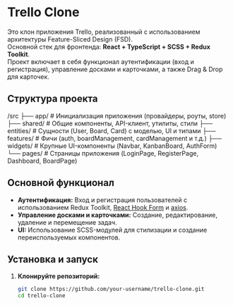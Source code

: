 # Trello Clone
Это клон приложения Trello, реализованный с использованием архитектуры Feature-Sliced Design (FSD).  
Основной стек для фронтенда: **React + TypeScript + SCSS + Redux Toolkit**.  
Проект включает в себя функционал аутентификации (вход и регистрация), управление досками и карточками, а также Drag & Drop для карточек.
## Структура проекта
/src 
├── app/ # Инициализация приложения (провайдеры, роуты, store) 
├── shared/ # Общие компоненты, API-клиент, утилиты, стили 
├── entities/ # Сущности (User, Board, Card) с моделью, UI и типами 
├── features/ # Фичи (auth, boardManagement, cardManagement и т.д.) 
├── widgets/ # Крупные UI-компоненты (Navbar, KanbanBoard, AuthForm) 
└── pages/ # Страницы приложения (LoginPage, RegisterPage, Dashboard, BoardPage)
## Основной функционал
- **Аутентификация:** Вход и регистрация пользователей с использованием Redux Toolkit, [React Hook Form](https://react-hook-form.com/) и [axios](https://axios-http.com/).
- **Управление досками и карточками:** Создание, редактирование, удаление и перемещение задач.
- **UI:** Использование SCSS-модулей для стилизации и создание переиспользуемых компонентов.
## Установка и запуск
1. **Клонируйте репозиторий:**
   ```bash
   git clone https://github.com/your-username/trello-clone.git
   cd trello-clone